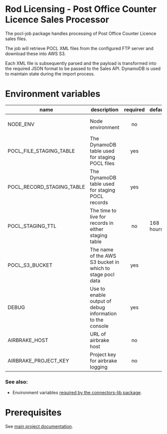 # Rod Licensing - Post Office Counter Licence Sales Processor

The pocl-job package handles processing of Post Office Counter Licence sales files.

The job will retrieve POCL XML files from the configured FTP server and download these into AWS S3.

Each XML file is subsequently parsed and the payload is transformed into the required JSON format to be passed to the Sales API. DynamoDB is used
to maintain state during the import process.

# Environment variables

| name                      | description                                               | required | default   | valid                                           | notes |
| ------------------------- | --------------------------------------------------------- | :------: | --------- | ----------------------------------------------- | ----- |
| NODE_ENV                  | Node environment                                          |    no    |           | development, test, production                   |       |
| POCL_FILE_STAGING_TABLE   | The DynamoDB table used for staging POCL files            |   yes    |           |                                                 |       |
| POCL_RECORD_STAGING_TABLE | The DynamoDB table used for staging POCL records          |   yes    |           |                                                 |       |
| POCL_STAGING_TTL          | The time to live for records in either staging table      |    no    | 168 hours |                                                 |       |
| POCL_S3_BUCKET            | The name of the AWS S3 bucket in which to stage pocl data |   yes    |           |                                                 |       |
| DEBUG                     | Use to enable output of debug information to the console  |   yes    |           | pocl:\*, pocl:staging, pocl:transport, pocl:ftp |       |
| AIRBRAKE_HOST             | URL of airbrake host                                      |    no    |           |                                                 |       |
| AIRBRAKE_PROJECT_KEY      | Project key for airbrake logging                          |    no    |           |                                                 |       |

### See also:

- Environment variables [required by the connectors-lib package](../connectors-lib/README.md).

# Prerequisites

See [main project documentation](../../README.md).
